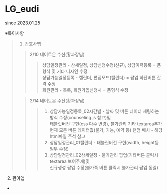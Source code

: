 # LG_eudi
since 2023.01.25


※특이사항

>1. 간호사앱
>> 2/10 네이트온 수신(황과장님)
>>>상담일정관리 - 상세일정, 상담신청수정(신규), 상담이력등록 = 폼형식 및 기타 디자인 수정   
>>>상담가능일정등록 - 캘린더, 편집모드(캘린더) = 팝업 하단버튼 간격 수정   
>>>회원관리 - 목록, 회원가입신청시 = 폼형식 수정   
>
>> 2/14 네이트온 수신(황과장님)
>>>1. 상담가능일정등록_02시간별 - 날짜 및 버튼 데이터 세팅하는 방식 수정(counseling.js 참고)및  
태블릿버전 구현(css 다수 변경), 불가관리 기타 textarea추가  
현재 모든 버튼 데이터값(불가, 가능, 예약 등) 랜덤 배치 - 해당 html파일 주석 참고
>>>2. 상담일정관리_01캘린더 - 태블릿버전 구현(width, height등 일부 수정)
>>>3. 상담일정관리_02상세일정 - 불가관리 팝업(기타버튼 클릭시 textarea 보여주게)및  
신규생성 팝업 수정(불가쪽 버튼 클릭시 불가관리 팝업 동일)

2. 환아앱
- 
